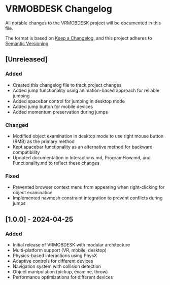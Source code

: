 # VRMOBDESK Changelog

All notable changes to the VRMOBDESK project will be documented in this file.

The format is based on [Keep a Changelog](https://keepachangelog.com/en/1.0.0/),
and this project adheres to [Semantic Versioning](https://semver.org/spec/v2.0.0.html).

## [Unreleased]

### Added
- Created this changelog file to track project changes
- Added jump functionality using animation-based approach for reliable jumping
- Added spacebar control for jumping in desktop mode
- Added jump button for mobile devices
- Added momentum preservation during jumps

### Changed
- Modified object examination in desktop mode to use right mouse button (RMB) as the primary method
- Kept spacebar functionality as an alternative method for backward compatibility
- Updated documentation in Interactions.md, ProgramFlow.md, and Functionality.md to reflect these changes

### Fixed
- Prevented browser context menu from appearing when right-clicking for object examination
- Implemented navmesh constraint integration to prevent conflicts during jumps

## [1.0.0] - 2024-04-25

### Added
- Initial release of VRMOBDESK with modular architecture
- Multi-platform support (VR, mobile, desktop)
- Physics-based interactions using PhysX
- Adaptive controls for different devices
- Navigation system with collision detection
- Object manipulation (pickup, examine, throw)
- Performance optimizations for different devices
